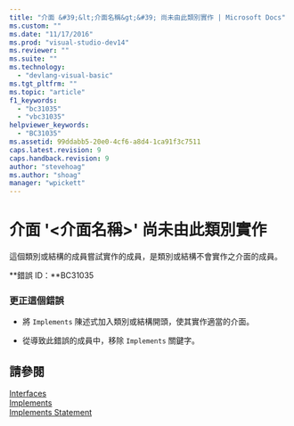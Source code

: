 ```yaml
---
title: "介面 &#39;&lt;介面名稱&gt;&#39; 尚未由此類別實作 | Microsoft Docs"
ms.custom: ""
ms.date: "11/17/2016"
ms.prod: "visual-studio-dev14"
ms.reviewer: ""
ms.suite: ""
ms.technology: 
  - "devlang-visual-basic"
ms.tgt_pltfrm: ""
ms.topic: "article"
f1_keywords: 
  - "bc31035"
  - "vbc31035"
helpviewer_keywords: 
  - "BC31035"
ms.assetid: 99ddabb5-20e0-4cf6-a8d4-1ca91f3c7511
caps.latest.revision: 9
caps.handback.revision: 9
author: "stevehoag"
ms.author: "shoag"
manager: "wpickett"
---
```

# 介面 &#39;&lt;介面名稱&gt;&#39; 尚未由此類別實作
這個類別或結構的成員嘗試實作的成員，是類別或結構不會實作之介面的成員。  
  
 **錯誤 ID：**BC31035  
  
### 更正這個錯誤  
  
-   將 `Implements` 陳述式加入類別或結構開頭，使其實作適當的介面。  
  
-   從導致此錯誤的成員中，移除 `Implements` 關鍵字。  
  
## 請參閱  
 [Interfaces](/dotnet/visual-basic/programming-guide/language-features/interfaces/index)   
 [Implements](/dotnet/visual-basic/language-reference/statements/implements-clause)   
 [Implements Statement](/dotnet/visual-basic/language-reference/statements/implements-statement)